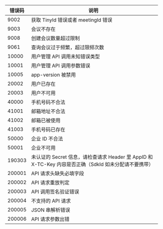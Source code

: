 | 错误码 | 说明                            |
| ------ | ------------------------------- |
| 9002   | 获取 TinyId 错误或者 meetingId 错误 |
| 9003   | 会议不存在                      |
| 9008   | 创建会议数量超过限制            |
| 9061   | 查询会议过于频繁，超过限频次数  |
| 10000  | 用户管理 API 调用未知错误类型     |
| 10001  | 用户管理 API 调用参数错误         |
| 10005  | app-version 被禁用               |
| 20002  | 用户已存在                      |
| 20003  | 用户不可用                      |
| 40000  | 手机号码不合法                  |
| 41001  | 邮箱地址不合法                  |
| 41002  | 邮箱已被使用                    |
| 41003  | 手机号码已存在                  |
| 50000  | 企业 ID 不合法                    |
| 50001  | 企业不可用                      |
|190303|未认证的 Secret 信息，请检查请求 Header 里 AppID 和 X-TC-Key 内容是否正确（SdkId 如未分配请不要携带）|
| 200001 | API 请求头缺失必填字段           |
| 200002 | API 请求重放判定                 |
| 200003 | API 调用签名验证错误             |
| 200004 | 不支持的 API 请求                 |
| 200005 | JSON 串解析错误                  |
| 200006 | API 请求参数出错                 |
